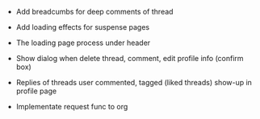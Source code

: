- Add breadcumbs for deep comments of thread
- Add loading effects for suspense pages
- The loading page process under header
- Show dialog when delete thread, comment, edit profile info (confirm box)

- Replies of threads user commented, tagged (liked threads) show-up in profile page

- Implementate request func to org
